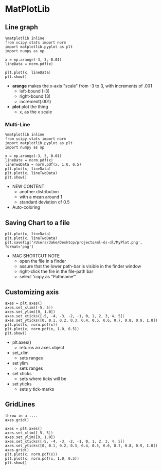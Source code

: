 
# MatPlotLib
## Line graph
```
%matplotlib inline
from scipy.stats import norm
import matplotlib.pyplot as plt
import numpy as np

x = np.arange(-3, 3, 0.01)
lineData = norm.pdf(x)

plt.plot(x, lineData)
plt.show()
```
- **arange** makes the x-axis "scale" from -3 to 3, with increments of .001
	- left-bound (-3)
	- right-bound (3)
	- increment(.001)
- **plot** plot the thing
	- x, as the x scale

### Multi-Line
```
%matplotlib inline
from scipy.stats import norm
import matplotlib.pyplot as plt
import numpy as np

x = np.arange(-3, 3, 0.01)
lineData = norm.pdf(x)
lineTwoData = norm.pdf(x, 1.0, 0.5)
plt.plot(x, lineData)
plt.plot(x, lineTwoData)
plt.show()
```
- NEW CONTENT
	- another distribution 
	- with a mean around 1
	- standard deviation of 0.5
- Auto-coloring

## Saving Chart to a file
```
plt.plot(x, lineData)
plt.plot(x, lineTwoData)
plt.savefig('/Users/Jake/Desktop/projects/ml-ds-dl/MyPlot.png', format='png')
```
- MAC SHORTCUT NOTE
	- open the file in a finder
	- assure that the lower path-bar is visible in the finder window
	- right-click the file in the file-path bar
	- select 'copy as "Pathname"'

## Customizing axis
```
axes = plt.axes()
axes.set_xlim([-5, 5])
axes.set_ylim([0, 1.0])
axes.set_xticks([-5, -4, -3, -2, -1, 0, 1, 2, 3, 4, 5])
axes.set_yticks([0, 0.1, 0.2, 0.3, 0.4, 0.5, 0.6, 0.7, 0.8, 0.9, 1.0])
plt.plot(x, norm.pdf(x))
plt.plot(x, norm.pdf(x, 1.0, 0.5))
plt.show()
```
- plt.axes()
	- returns an axes object
- set_xlim
	- sets ranges
- set ylim
	- sets ranges
- set xticks
	- sets where ticks will be
- set yticks
	- sets y tick-marks

## GridLines
```
throw in a ....
axes.grid()
```
```
axes = plt.axes()
axes.set_xlim([-5, 5])
axes.set_ylim([0, 1.0])
axes.set_xticks([-5, -4, -3, -2, -1, 0, 1, 2, 3, 4, 5])
axes.set_yticks([0, 0.1, 0.2, 0.3, 0.4, 0.5, 0.6, 0.7, 0.8, 0.9, 1.0])
axes.grid()
plt.plot(x, norm.pdf(x))
plt.plot(x, norm.pdf(x, 1.0, 0.5))
plt.show()
```

